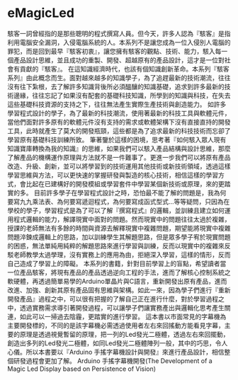 eMagicLed
=========
駭客一詞曾經指的是那些聰明的程式撰寫人員。但今天，許多人認為『駭客』是指利用電腦安全漏洞，入侵電腦系統的人。本系列不是讓您成為一位入侵別人電腦的罪犯，而是回到最早『駭客初衷』，讓您擁有駭客的觀點、技術、能力，駭入每一個產品設計思維，並且成功的重製、開發、超越原有的產品設計，這才是一位對社會有貢獻的『駭客』。
在這知識經濟時代，也該有個知識創新革命。本系列『駭客系列』由此概念而生。面對越來越多的知識學子，為了追趕最新的技術潮流，往往沒有往下紮根，去了解許多知識背後所必須醞釀的知識基礎，追求到許多最新的技術邊緣，往往忘記了如果沒有配套的基礎科技知識，所學到的知識與科技，在失去這些基礎科技資源的支持之下，往往無法產生實際生產技術與創造能力。
如許多學習程式設計的學子，為了最新的科技潮流，使用著最新的科技工具與軟體元件，當他們面對許多原有的軟體元件沒有支持的需求或軟體架構下沒有直接直持的開發工具，此時就產生了莫大的開發瓶頸，這些都是為了追求最新的科技技術而忘卻了學習原有基礎科技訓練所致。
筆著鑒於這樣的困境，思考著『如何駭入眾人現有知識寶庫轉換為我的知識』的思維，如果我們可以駭入產品結構與設計思維，那麼了解產品的機構運作原理與方法就不是一件難事了。更進一步我們可以將原有產品改造、升級、創新，並可以將學習到的技術運用其他技術或新技術領域，透過這樣學習思維與方法，可以更快速的掌握研發與製造的核心技術，相信這樣的學習方式，會比起在已建構好的開發模組或學習套件中學習某個新技術或原理，來的更踏實的多。
目前許多學子在學習程式設計之時，恐怕最不能了解的問題是，我為何要寫九九乘法表、為何要寫遞迴程式，為何要寫成函式型式…等等疑問，只因為在學校的學子，學習程式是為了可以了解『撰寫程式』的邏輯，並訓練且建立如何運用程式邏輯的能力，解譯現實中面對的問題。然而現實中的問題往往太過於複雜，授課的老師無法有多餘的時間與資源去解釋現實中複雜問題，期望能將現實中複雜問題淬鍊成邏輯上的思路，加以訓練學生其解題思路，但是眾多學子宥於現實問題的困惑，無法單純用純粹的解題思路來進行學習與訓練，反而以現實中的複雜來反駁老師教學太過學理，沒有實務上的應用為由，拒絕深入學習，這樣的情形，反而自己造成了學習上的障礙。
本系列的書籍，針對目前學習上的盲點，希望讀者當一位產品駭客，將現有產品的產品透過逆向工程的手法，進而了解核心控制系統之軟硬體，再透過簡單易學的Arduino單晶片與C語言，重新開發出原有產品，進而改進、加強、創新其原有產品固有思維與架構。如此一來，因為學子們進行『重新開發產品』過程之中，可以很有把握的了解自己正在進行什麼，對於學習過程之中，透過實務需求導引著開發過程，可以讓學子們讓實務產出與邏輯化思考產生關連，如此可以一掃過去陰霾，更踏實的進行學習。
這本書以市面常見的字幕機為主要開發標的，不同的是該字幕機必需透過使用者左右來回搖動方能看見字幕，主要的原理是透過視覺暫留的原理，把一列的Led發光二極體，透過左右來回擺動，創造出多列的Led發光二極體，如同Led發光二極體陣列一般，其中的巧思，令人心儀。所以本書要以『Arduino 手搖字幕機設計與開發』來進行產品設計，相信整個研發過程會更加了解。
Arduino 手搖字幕機開發(The Development of a Magic Led Display based on Persistence of Vision)
